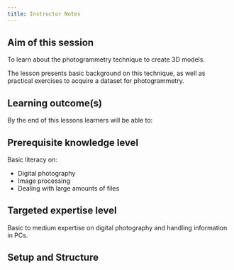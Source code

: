 ```yaml
---
title: Instructor Notes
---
```


## Aim of this session

To learn about the photogrammetry technique to create 3D models.

The lesson presents basic background on this technique,
as well as practical exercises to acquire a
dataset for photogrammetry.

## Learning outcome(s)

By the end of this lessons learners will be able to:



## Prerequisite knowledge level

Basic literacy on:

- Digital photography
- Image processing
- Dealing with large amounts of files 


## Targeted expertise level

Basic to medium expertise on digital photography and handling information in PCs.


## Setup and Structure
